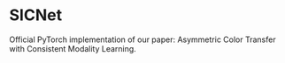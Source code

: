 # SICNet
Official PyTorch implementation of our paper: Asymmetric Color Transfer with Consistent Modality Learning.
